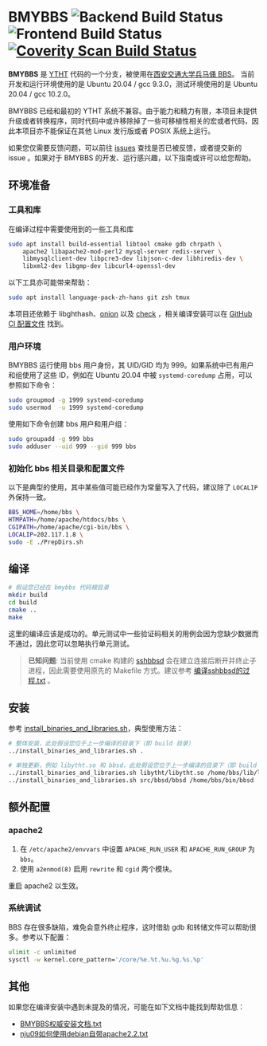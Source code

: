 # BMYBBS ![Backend Build Status](https://github.com/bmybbs/bmybbs/workflows/BMYBBS%20Backend/badge.svg) ![Frontend Build Status](https://github.com/bmybbs/bmybbs/workflows/BMYBBS%20Frontend/badge.svg) [![Coverity Scan Build Status](https://scan.coverity.com/projects/4511/badge.svg)](https://scan.coverity.com/projects/4511)

**BMYBBS** 是 [YTHT](https://zh.wikipedia.org/wiki/%E4%B8%80%E5%A1%8C%E7%B3%8A%E6%B6%82BBS) 代码的一个分支，被使用在[西安交通大学兵马俑 BBS](http://bbs.xjtu.edu.cn)。 当前开发和运行环境使用的是 Ubuntu 20.04 / gcc 9.3.0，测试环境使用的是 Ubuntu 20.04 / gcc 10.2.0。

BMYBBS 已经和最初的 YTHT 系统不兼容。由于能力和精力有限，本项目未提供升级或者转换程序，同时代码中或许移除掉了一些可移植性相关的宏或者代码，因此本项目亦不能保证在其他 Linux 发行版或者 POSIX 系统上运行。

如果您仅需要反馈问题，可以前往 [issues](https://github.com/bmybbs/bmybbs/issues) 查找是否已被反馈，或者提交新的 issue 。如果对于 BMYBBS 的开发、运行感兴趣，以下指南或许可以给您帮助。

## 环境准备

### 工具和库

在编译过程中需要使用到的一些工具和库

```bash
sudo apt install build-essential libtool cmake gdb chrpath \
	apache2 libapache2-mod-perl2 mysql-server redis-server \
	libmysqlclient-dev libpcre3-dev libjson-c-dev libhiredis-dev \
	libxml2-dev libgmp-dev libcurl4-openssl-dev
```

以下工具亦可能带来帮助：

```bash
sudo apt install language-pack-zh-hans git zsh tmux
```

本项目还依赖于 libghthash、[onion](https://github.com/davidmoreno/onion) 以及 [check](https://github.com/libcheck/check) ，相关编译安装可以在 [GitHub CI 配置文件](.github/workflows/cmake.yml) 找到。

### 用户环境

BMYBBS 运行使用 bbs 用户身份，其 UID/GID 均为 999。如果系统中已有用户和组使用了这些 ID，例如在 Ubuntu 20.04 中被 `systemd-coredump` 占用，可以参照如下命令：

```bash
sudo groupmod -g 1999 systemd-coredump
sudo usermod  -u 1999 systemd-coredump
```

使用如下命令创建 bbs 用户和用户组：

```bash
sudo groupadd -g 999 bbs
sudo adduser --uid 999 --gid 999 bbs
```

### 初始化 bbs 相关目录和配置文件
以下是典型的使用，其中某些值可能已经作为常量写入了代码，建议除了 `LOCALIP` 外保持一致。

```bash
BBS_HOME=/home/bbs \
HTMPATH=/home/apache/htdocs/bbs \
CGIPATH=/home/apache/cgi-bin/bbs \
LOCALIP=202.117.1.8 \
sudo -E ./PrepDirs.sh
```

## 编译

```bash
# 假设您已经在 bmybbs 代码根目录
mkdir build
cd build
cmake ..
make
```

这里的编译应该是成功的。单元测试中一些验证码相关的用例会因为您缺少数据而不通过，因此您可以忽略执行单元测试。

> **已知问题**: 当前使用 cmake 构建的 [sshbbsd](smth_sshbbsd/) 会在建立连接后断开并终止子进程，因此需要使用原先的 Makefile 方式。建议参考 [编译sshbbsd的过程.txt](doc/System_Maintenance/编译sshbbsd的过程.txt) 。

## 安装

参考 [install_binaries_and_libraries.sh](install_binaries_and_libraries.sh)，典型使用方法：

```bash
# 整体安装，此处假设您位于上一步编译的目录下（即 build 目录）
../install_binaries_and_libraries.sh .

# 单独更新，例如 libytht.so 和 bbsd，此处假设您位于上一步编译的目录下（即 build 目录）
../install_binaries_and_libraries.sh libytht/libytht.so /home/bbs/lib/libytht.so
../install_binaries_and_libraries.sh src/bbsd/bbsd /home/bbs/bin/bbsd
```

## 额外配置

### apache2

1. 在 `/etc/apache2/envvars` 中设置 `APACHE_RUN_USER` 和 `APACHE_RUN_GROUP` 为 `bbs`。
2. 使用 `a2enmod(8)` 启用 `rewrite` 和 `cgid` 两个模块。

重启 apache2 以生效。

### 系统调试

BBS 存在很多缺陷，难免会意外终止程序，这时借助 gdb 和转储文件可以帮助很多。参考以下配置：

```bash
ulimit -c unlimited
sysctl -w kernel.core_pattern='/core/%e.%t.%u.%g.%s.%p'
```

## 其他

如果您在编译安装中遇到未提及的情况，可能在如下文档中能找到帮助信息：

* [BMYBBS权威安装文档.txt](doc/System_Maintenance/BMYBBS权威安装文档.txt)
* [nju09如何使用debian自带apache2.2.txt](doc/System_Maintenance/[文档]nju09如何使用debian自带apache2.2.txt)

